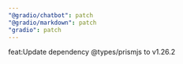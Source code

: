 ```yaml
---
"@gradio/chatbot": patch
"@gradio/markdown": patch
"gradio": patch
---
```


feat:Update dependency @types/prismjs to v1.26.2
